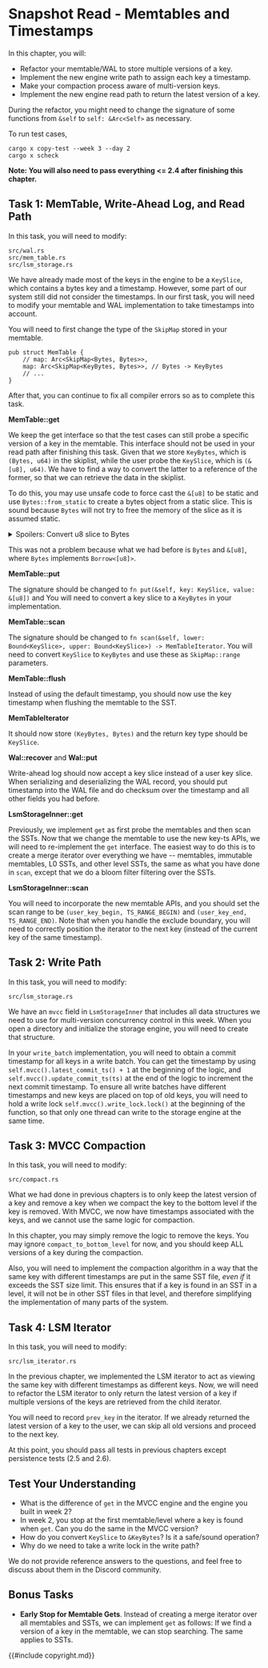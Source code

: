 # Snapshot Read - Memtables and Timestamps

In this chapter, you will:

* Refactor your memtable/WAL to store multiple versions of a key.
* Implement the new engine write path to assign each key a timestamp.
* Make your compaction process aware of multi-version keys.
* Implement the new engine read path to return the latest version of a key.

During the refactor, you might need to change the signature of some functions from `&self` to `self: &Arc<Self>` as necessary.

To run test cases,

```
cargo x copy-test --week 3 --day 2
cargo x scheck
```

**Note: You will also need to pass everything <= 2.4 after finishing this chapter.**

## Task 1: MemTable, Write-Ahead Log, and Read Path

In this task, you will need to modify:

```
src/wal.rs
src/mem_table.rs
src/lsm_storage.rs
```

We have already made most of the keys in the engine to be a `KeySlice`, which contains a bytes key and a timestamp. However, some part of our system still did not consider the timestamps. In our first task, you will need to modify your memtable and WAL implementation to take timestamps into account.

You will need to first change the type of the `SkipMap` stored in your memtable.

```rust,no_run
pub struct MemTable {
    // map: Arc<SkipMap<Bytes, Bytes>>,
    map: Arc<SkipMap<KeyBytes, Bytes>>, // Bytes -> KeyBytes
    // ...
}
```

After that, you can continue to fix all compiler errors so as to complete this task.

**MemTable::get**

We keep the get interface so that the test cases can still probe a specific version of a key in the memtable. This interface should not be used in your read path after finishing this task. Given that we store `KeyBytes`, which is `(Bytes, u64)` in the skiplist, while the user probe the `KeySlice`, which is `(&[u8], u64)`. We have to find a way to convert the latter to a reference of the former, so that we can retrieve the data in the skiplist.

To do this, you may use unsafe code to force cast the `&[u8]` to be static and use `Bytes::from_static` to create a bytes object from a static slice. This is sound because `Bytes` will not try to free the memory of the slice as it is assumed static.

<details>

<summary>Spoilers: Convert u8 slice to Bytes</summary>

```rust,no_run
Bytes::from_static(unsafe { std::mem::transmute(key.key_ref()) })
```

</details>

This was not a problem because what we had before is `Bytes` and `&[u8]`, where `Bytes` implements `Borrow<[u8]>`.

**MemTable::put**

The signature should be changed to `fn put(&self, key: KeySlice, value: &[u8])` and You will need to convert a key slice to a `KeyBytes` in your implementation.

**MemTable::scan**

The signature should be changed to `fn scan(&self, lower: Bound<KeySlice>, upper: Bound<KeySlice>) -> MemTableIterator`. You will need to convert `KeySlice` to `KeyBytes` and use these as `SkipMap::range` parameters.

**MemTable::flush**

Instead of using the default timestamp, you should now use the key timestamp when flushing the memtable to the SST.

**MemTableIterator**

It should now store `(KeyBytes, Bytes)` and the return key type should be `KeySlice`.

**Wal::recover** and **Wal::put**

Write-ahead log should now accept a key slice instead of a user key slice. When serializing and deserializing the WAL record, you should put timestamp into the WAL file and do checksum over the timestamp and all other fields you had before.

**LsmStorageInner::get**

Previously, we implement `get` as first probe the memtables and then scan the SSTs. Now that we change the memtable to use the new key-ts APIs, we will need to re-implement the `get` interface. The easiest way to do this is to create a merge iterator over everything we have -- memtables, immutable memtables, L0 SSTs, and other level SSTs, the same as what you have done in `scan`, except that we do a bloom filter filtering over the SSTs.

**LsmStorageInner::scan**

You will need to incorporate the new memtable APIs, and you should set the scan range to be `(user_key_begin, TS_RANGE_BEGIN)` and `(user_key_end, TS_RANGE_END)`. Note that when you handle the exclude boundary, you will need to correctly position the iterator to the next key (instead of the current key of the same timestamp).

## Task 2: Write Path

In this task, you will need to modify:

```
src/lsm_storage.rs
```

We have an `mvcc` field in `LsmStorageInner` that includes all data structures we need to use for multi-version concurrency control in this week. When you open a directory and initialize the storage engine, you will need to create that structure.

In your `write_batch` implementation, you will need to obtain a commit timestamp for all keys in a write batch. You can get the timestamp by using `self.mvcc().latest_commit_ts() + 1` at the beginning of the logic, and `self.mvcc().update_commit_ts(ts)` at the end of the logic to increment the next commit timestamp. To ensure all write batches have different timestamps and new keys are placed on top of old keys, you will need to hold a write lock `self.mvcc().write_lock.lock()` at the beginning of the function, so that only one thread can write to the storage engine at the same time.

## Task 3: MVCC Compaction

In this task, you will need to modify:

```
src/compact.rs
```

What we had done in previous chapters is to only keep the latest version of a key and remove a key when we compact the key to the bottom level if the key is removed. With MVCC, we now have timestamps associated with the keys, and we cannot use the same logic for compaction. 

In this chapter, you may simply remove the logic to remove the keys. You may ignore `compact_to_bottom_level` for now, and you should keep ALL versions of a key during the compaction.

Also, you will need to implement the compaction algorithm in a way that the same key with different timestamps are put in the same SST file, *even if* it exceeds the SST size limit. This ensures that if a key is found in an SST in a level, it will not be in other SST files in that level, and therefore simplifying the implementation of many parts of the system.

## Task 4: LSM Iterator

In this task, you will need to modify:

```
src/lsm_iterator.rs
```

In the previous chapter, we implemented the LSM iterator to act as viewing the same key with different timestamps as different keys. Now, we will need to refactor the LSM iterator to only return the latest version of a key if multiple versions of the keys are retrieved from the child iterator.

You will need to record `prev_key` in the iterator. If we already returned the latest version of a key to the user, we can skip all old versions and proceed to the next key.

At this point, you should pass all tests in previous chapters except persistence tests (2.5 and 2.6).

## Test Your Understanding

* What is the difference of `get` in the MVCC engine and the engine you built in week 2?
* In week 2, you stop at the first memtable/level where a key is found when `get`. Can you do the same in the MVCC version?
* How do you convert `KeySlice` to `&KeyBytes`? Is it a safe/sound operation?
* Why do we need to take a write lock in the write path?

We do not provide reference answers to the questions, and feel free to discuss about them in the Discord community.

## Bonus Tasks

* **Early Stop for Memtable Gets**. Instead of creating a merge iterator over all memtables and SSTs, we can implement `get` as follows: If we find a version of a key in the memtable, we can stop searching. The same applies to SSTs.

{{#include copyright.md}}
